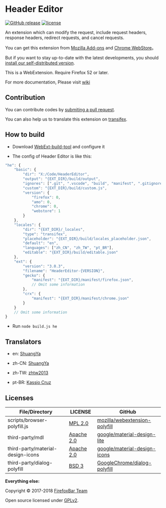 # Header Editor

[![GitHub release](https://img.shields.io/github/release/FirefoxBar/HeaderEditor.svg)](https://github.com/FirefoxBar/HeaderEditor/releases)
[![license](https://img.shields.io/github/license/FirefoxBar/HeaderEditor.svg)](https://github.com/FirefoxBar/HeaderEditor/blob/master/LICENSE)

An extension which can modify the request, include request headers, response headers, redirect requests, and cancel requests.

You can get this extension from [Mozilla Add-ons](https://addons.mozilla.org/en-US/firefox/addon/header-editor/) and [Chrome WebStore](https://chrome.google.com/webstore/detail/header-editor/eningockdidmgiojffjmkdblpjocbhgh)。

But if you want to stay up-to-date with the latest developments, you should [install our self-distributed version](https://github.com/FirefoxBar/HeaderEditor/releases).

This is a WebExtension. Require Firefox 52 or later.

For more documentation, Please visit [wiki](https://github.com/FirefoxBar/HeaderEditor/wiki)

## Contribution

You can contribute codes by [submiting a pull request](https://github.com/FirefoxBar/HeaderEditor/compare).

You can also help us to translate this extension on [transifex](https://www.transifex.com/sytec/header-editor/).

## How to build

* Download [WebExt-build-tool](https://github.com/FirefoxBar/WebExt-build-tool) and configure it

* The config of Header Editor is like this:

```javascript
"he": {
	"basic": {
		"dir": "X:/Code/HeaderEditor",
		"output": "{EXT_DIR}/build/output",
		"ignores": [".git", ".vscode", "build", "manifest", ".gitignore", "README.md", "LICENSE", "manifest.json", "manifest_t.json"],
		"custom": "{EXT_DIR}/build/custom.js",
		"version": {
			"firefox": 0,
			"amo": 0,
			"chrome": 0,
			"webstore": 1
		}
	},
	"locales": {
		"dir": "{EXT_DIR}/_locales",
		"type": "transifex",
		"placeholder": "{EXT_DIR}/build/locales_placeholder.json",
		"default": "en",
		"languages": ["zh_CN", "zh_TW", "pt_BR"],
		"editable": "{EXT_DIR}/build/editable.json"
	},
	"ext": {
		"version": "3.0.3",
		"filename": "HeaderEditor-{VERSION}",
		"gecko": {
			"manifest": "{EXT_DIR}/manifest/firefox.json",
			// Omit some information
		},
		"crx": {
			"manifest": "{EXT_DIR}/manifest/chrome.json"
		}
	}
	// Omit some information
}
```

* Run `node build.js he`

## Translators

* en: [ShuangYa](https://github.com/sylingd)

* zh-CN: [ShuangYa](https://github.com/sylingd)

* zh-TW: [zhtw2013](https://github.com/zhtw2013)

* pt-BR: [Kassio Cruz](https://www.transifex.com/user/profile/kassiocs/)

## Licenses

| File/Directory | LICENSE | GitHub |
| ----- | ----- | ----- |
| scripts/browser-polyfill.js | [MPL 2.0](http://mozilla.org/MPL/2.0/) | [mozilla/webextension-polyfill](https://github.com/mozilla/webextension-polyfill) |
| third-party/mdl | [Apache 2.0](https://github.com/google/material-design-lite/blob/mdl-1.x/LICENSE) | [google/material-design-lite](https://github.com/google/material-design-lite) |
| third-party/material-design-icons | [Apache 2.0](https://github.com/google/material-design-icons/blob/master/LICENSE) | [google/material-design-icons](https://github.com/google/material-design-icons) |
| third-party/dialog-polyfill | [BSD 3](https://github.com/GoogleChrome/dialog-polyfill/blob/master/LICENSE) | [GoogleChrome/dialog-polyfill](https://github.com/GoogleChrome/dialog-polyfill) |

**Everything else:**

Copyright © 2017-2018 [FirefoxBar Team](http://team.firefoxcn.net)

Open source licensed under [GPLv2](LICENSE).